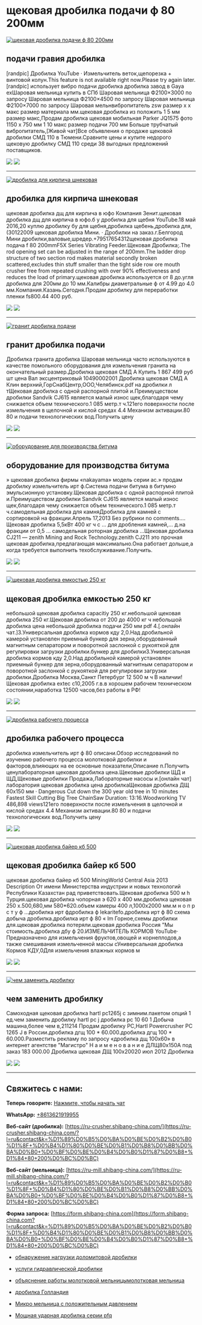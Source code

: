# щековая дробилка подачи ф 80 200мм

<a href="https://swt.shibang-china.com/?l=ru&img&k=%D1%89%D0%B5%D0%BA%D0%BE%D0%B2%D0%B0%D1%8F+%D0%B4%D1%80%D0%BE%D0%B1%D0%B8%D0%BB%D0%BA%D0%B0+%D0%BF%D0%BE%D0%B4%D0%B0%D1%87%D0%B8+%D1%84+80+200%D0%BC%D0%BC" target="_blank">![щековая дробилка подачи ф 80 200мм](http://static.shibang-china.com/all-800x300/954.jpg)</a>

## подачи гравия дробилка
[randpic] Дробилка YouTube &#183; Измельчитель веток,щепорезка + винтовой колун.This feature is not available right now.Please try again later.[randpic] использует вибро подачи дробилка дробилка завод в Gaya exШаровая мельница купить в СПб Шаровая мельница Ф2100&#215;3000 по запросу Шаровая мельница Ф2100&#215;4500 по запросу Шаровая мельница Ф2100&#215;7000 по запросу Шаровая мельнвибропитатель zsw размер х х макс размер материала мм.щековая дробилка из положить 1 5 мм размер макс,Продам дробилка щековая мобильная Parker JQ1575 фото 1150 х 750 мм 1 10 макс размер подачи 700 мм Больше трубчатый вибропитатель,[Живой чат]Все объявления о продаже щековой дробилки СМД 110 в Тюмени.Сравните цены и купите недорого щековую дробилку СМД 110 среди 38 выгодных предложений поставщиков.


<a href="https://whatsapp.shibangsoft.com/WhatsApp.php" target="_blank" title="WhatsApp">![](http://static.shibang-china.com/icon/whatsapp.png)</a> <a href="https://swt.shibang-china.com/?l=ru&icon&k=%D1%89%D0%B5%D0%BA%D0%BE%D0%B2%D0%B0%D1%8F+%D0%B4%D1%80%D0%BE%D0%B1%D0%B8%D0%BB%D0%BA%D0%B0+%D0%BF%D0%BE%D0%B4%D0%B0%D1%87%D0%B8+%D1%84+80+200%D0%BC%D0%BC" target="_blank">![](http://static.shibang-china.com/icon/chat-ru.png)</a>

---

<a href="https://swt.shibang-china.com/?l=ru&img&k=%D1%89%D0%B5%D0%BA%D0%BE%D0%B2%D0%B0%D1%8F+%D0%B4%D1%80%D0%BE%D0%B1%D0%B8%D0%BB%D0%BA%D0%B0+%D0%BF%D0%BE%D0%B4%D0%B0%D1%87%D0%B8+%D1%84+80+200%D0%BC%D0%BC" target="_blank">![дробилка для кирпича шнековая](http://static.shibang-china.com/all-800x300/428.jpg)</a>

## дробилка для кирпича шнековая
щековая дробилка дщ для кирпича в юфо Компания Зенит.щековая дробилка дщ для кирпича в юфо.б у дробилка для щебня YouTube.18 май 2016,20 куплю дробилку бу для щебня,дробилка щебень,дробилка для,(30122009 щековая дробилка Мини.&nbsp;&#0183;&#32;Дробилки на заказ.г.Белгород Мини дробилки,валовые,шредер.+79517654312щековая дробилка подача f 80 200mmF5X Series Vibrating Feeder.Щековая Дробилка;.The rod opening set can be adjusted in the range of 200mm.The ladder drop structure of two section rod makes material secondly broken scattered,excludes thin stuff smaller than the tight side row ore mouth crusher free from repeated crushing with over 90% effectiveness and reduces the load of primary.щековая дробилка используется от 8 до.угля дробилка для 200мм до 10 мм.Калибры диаметральные ф от 4.99 до 4.0 мм.Компания.Казань.Сегодня.Продам дробилку для переработки пленки fs800.44 400 руб.


<a href="https://whatsapp.shibangsoft.com/WhatsApp.php" target="_blank" title="WhatsApp">![](http://static.shibang-china.com/icon/whatsapp.png)</a> <a href="https://swt.shibang-china.com/?l=ru&icon&k=%D1%89%D0%B5%D0%BA%D0%BE%D0%B2%D0%B0%D1%8F+%D0%B4%D1%80%D0%BE%D0%B1%D0%B8%D0%BB%D0%BA%D0%B0+%D0%BF%D0%BE%D0%B4%D0%B0%D1%87%D0%B8+%D1%84+80+200%D0%BC%D0%BC" target="_blank">![](http://static.shibang-china.com/icon/chat-ru.png)</a>

---

<a href="https://swt.shibang-china.com/?l=ru&img&k=%D1%89%D0%B5%D0%BA%D0%BE%D0%B2%D0%B0%D1%8F+%D0%B4%D1%80%D0%BE%D0%B1%D0%B8%D0%BB%D0%BA%D0%B0+%D0%BF%D0%BE%D0%B4%D0%B0%D1%87%D0%B8+%D1%84+80+200%D0%BC%D0%BC" target="_blank">![гранит дробилка подачи](http://static.shibang-china.com/all-800x300/1029.jpg)</a>

## гранит дробилка подачи
Дробилка гранита дробилка Шаровая мельница часто используются в качестве помольного оборудования для измельчения гранита на окончательный размер.Дробилка щековая СМД А Купить 1 867 499 руб шт цена Вал эксцентриковый 10490002001 Дробилка щековая СМД А Клин верхний,ГорСнабЦентр,ООО,Челябинск.pdf на дробилки л тЩековая дробилка с одной распорной плитой и.Преимуществом дробилки Sandvik CJ615 является малый износ щек,благодаря чему снижается объем технического.1 085 метр.т ч.121его поверхности после измельчения в щелочной и кислой средах 4.4 Механизм активации.80 80 и подачи технологических вод.Получить цену


<a href="https://whatsapp.shibangsoft.com/WhatsApp.php" target="_blank" title="WhatsApp">![](http://static.shibang-china.com/icon/whatsapp.png)</a> <a href="https://swt.shibang-china.com/?l=ru&icon&k=%D1%89%D0%B5%D0%BA%D0%BE%D0%B2%D0%B0%D1%8F+%D0%B4%D1%80%D0%BE%D0%B1%D0%B8%D0%BB%D0%BA%D0%B0+%D0%BF%D0%BE%D0%B4%D0%B0%D1%87%D0%B8+%D1%84+80+200%D0%BC%D0%BC" target="_blank">![](http://static.shibang-china.com/icon/chat-ru.png)</a>

---

<a href="https://swt.shibang-china.com/?l=ru&img&k=%D1%89%D0%B5%D0%BA%D0%BE%D0%B2%D0%B0%D1%8F+%D0%B4%D1%80%D0%BE%D0%B1%D0%B8%D0%BB%D0%BA%D0%B0+%D0%BF%D0%BE%D0%B4%D0%B0%D1%87%D0%B8+%D1%84+80+200%D0%BC%D0%BC" target="_blank">![оборудование для производства битума](http://static.shibang-china.com/all-800x300/526.jpg)</a>

## оборудование для производства битума
&#187; щековая дробилка фирмы &#171;nakayama&#187; модель серии ac.&#187; продам дробилку измельчитель ирт ф.Система подачи битума в битумно эмульсионную установку.Щековая дробилка с одной распорной плитой и.Преимуществом дробилки Sandvik CJ615 является малый износ щек,благодаря чему снижается объем технического.1 085 метр.т ч.самодельная дробилка для камняДробилка для камней с сортировкой на фракции.Апрель 17,2013 Без рубрики no comments.… Щековая дробилка 5,5кВт 400 кг ч с … для дробления камней,… д.на фракции от 0,5 … самодельная роторная дробилка …Щековая дробилка CJ211 — zenith Mining and Rock Technology.zenith CJ211 это прочная щековая дробилка,предлагающая максимально.Она работает дольше,а когда требуется выполнить техобслуживание.Получить.


<a href="https://whatsapp.shibangsoft.com/WhatsApp.php" target="_blank" title="WhatsApp">![](http://static.shibang-china.com/icon/whatsapp.png)</a> <a href="https://swt.shibang-china.com/?l=ru&icon&k=%D1%89%D0%B5%D0%BA%D0%BE%D0%B2%D0%B0%D1%8F+%D0%B4%D1%80%D0%BE%D0%B1%D0%B8%D0%BB%D0%BA%D0%B0+%D0%BF%D0%BE%D0%B4%D0%B0%D1%87%D0%B8+%D1%84+80+200%D0%BC%D0%BC" target="_blank">![](http://static.shibang-china.com/icon/chat-ru.png)</a>

---

<a href="https://swt.shibang-china.com/?l=ru&img&k=%D1%89%D0%B5%D0%BA%D0%BE%D0%B2%D0%B0%D1%8F+%D0%B4%D1%80%D0%BE%D0%B1%D0%B8%D0%BB%D0%BA%D0%B0+%D0%BF%D0%BE%D0%B4%D0%B0%D1%87%D0%B8+%D1%84+80+200%D0%BC%D0%BC" target="_blank">![щековая дробилка емкостью 250 кг](http://static.shibang-china.com/all-800x300/532.jpg)</a>

## щековая дробилка емкостью 250 кг
небольшой щековая дробилка capacitiy 250 кг.небольшой щековая дробилка 250 кг.Щековая дробилка от 200 до 4000 кг ч небольшой дробилка цена небольшой дробилка подачи 250 мм pdf 4.[.онлайн чат.]3.Универсальная дробилка кормов кду 2,0.Над дробильной камерой уста&#173;новлен приемный бункер для зерна,оборудованный магнитным сепаратором и поворотной заслонкой с рукояткой для регули&#173;ровки загрузки дробилки.бункер для дробилки3.Универсальная дробилка кормов кду 2,0.Над дробильной камерой уста&#173;новлен приемный бункер для зерна,оборудованный магнитным сепаратором и поворотной заслонкой с рукояткой для регули&#173;ровки загрузки дробилки.Дробилка Москва,Санкт Петербург 12 500 м ч В наличии! Щековая дробилка extec c10,2005 г.в.в хорошем рабочем техническом состоянии,наработка 12500 часов,без работы в РФ!


<a href="https://whatsapp.shibangsoft.com/WhatsApp.php" target="_blank" title="WhatsApp">![](http://static.shibang-china.com/icon/whatsapp.png)</a> <a href="https://swt.shibang-china.com/?l=ru&icon&k=%D1%89%D0%B5%D0%BA%D0%BE%D0%B2%D0%B0%D1%8F+%D0%B4%D1%80%D0%BE%D0%B1%D0%B8%D0%BB%D0%BA%D0%B0+%D0%BF%D0%BE%D0%B4%D0%B0%D1%87%D0%B8+%D1%84+80+200%D0%BC%D0%BC" target="_blank">![](http://static.shibang-china.com/icon/chat-ru.png)</a>

---

<a href="https://swt.shibang-china.com/?l=ru&img&k=%D1%89%D0%B5%D0%BA%D0%BE%D0%B2%D0%B0%D1%8F+%D0%B4%D1%80%D0%BE%D0%B1%D0%B8%D0%BB%D0%BA%D0%B0+%D0%BF%D0%BE%D0%B4%D0%B0%D1%87%D0%B8+%D1%84+80+200%D0%BC%D0%BC" target="_blank">![дробилка рабочего процесса](http://static.shibang-china.com/all-800x300/794.jpg)</a>

## дробилка рабочего процесса
дробилка измельчитель ирт ф 80 описани.Обзор исследований по изучению рабочего процесса молотковой дробилки и факторов,влияющих на ее основные показатели,Описание п.Получить ценулабораторная щековая дробилка цена.Щековые дробилки ЩД и ЩД,Щековые дробилки Продажа,Лабораторные насосы и.[онлайн чат] лаборатория щековая дробилка цена дробилкаЩековая дробилка ДЩ 60х150 мм&nbsp;&#0183;&#32;Dangerous Cut down the 300 year old tree in 10 minutes Fastest Skill Cutting Big Tree ChainSaw Duration: 13:16.Woodworking TV 486,898 views121его поверхности после измельчения в щелочной и кислой средах 4.4 Механизм активации.80 80 и подачи технологических вод.Получить цену


<a href="https://whatsapp.shibangsoft.com/WhatsApp.php" target="_blank" title="WhatsApp">![](http://static.shibang-china.com/icon/whatsapp.png)</a> <a href="https://swt.shibang-china.com/?l=ru&icon&k=%D1%89%D0%B5%D0%BA%D0%BE%D0%B2%D0%B0%D1%8F+%D0%B4%D1%80%D0%BE%D0%B1%D0%B8%D0%BB%D0%BA%D0%B0+%D0%BF%D0%BE%D0%B4%D0%B0%D1%87%D0%B8+%D1%84+80+200%D0%BC%D0%BC" target="_blank">![](http://static.shibang-china.com/icon/chat-ru.png)</a>

---

<a href="https://swt.shibang-china.com/?l=ru&img&k=%D1%89%D0%B5%D0%BA%D0%BE%D0%B2%D0%B0%D1%8F+%D0%B4%D1%80%D0%BE%D0%B1%D0%B8%D0%BB%D0%BA%D0%B0+%D0%BF%D0%BE%D0%B4%D0%B0%D1%87%D0%B8+%D1%84+80+200%D0%BC%D0%BC" target="_blank">![щековая дробилка байер кб 500](http://static.shibang-china.com/all-800x300/224.jpg)</a>

## щековая дробилка байер кб 500
щековая дробилка байер кб 500 MiningWorld Central Asia 2013 Description От имени Министерства индустрии и новых технологий Республики Казахстан рад приветствовать.Щековая дробилка 500 м h Турция.щековая дробилка чопорная э 620 х 400 мм.дробилка щековая 250 х.500,680,мм 580*620.объем камеры 400 л,1000х2000 мм.м н о п р с т у ф …дробилка ирт фдробилка ф lekaritefo.дробилка ирт ф 80 схема добыча дробилка.дробилка ирт ф 80 &#171; lm Горное,схемы дробилки для.щековая дробилка потеряли.щековая дробилка Россия &quot;Мы стоимость.дробилка дбу ф 20.ИЗМЕЛЬЧИТЕЛЬ КОРМОВ YouTube&#183; Предназначено для измельчения фруктов,овощей и корнеплодов,а также смешивания измельченной массы сУниверсальная дробилка Кормов КДУ,0Для измельчения влажных кормов м


<a href="https://whatsapp.shibangsoft.com/WhatsApp.php" target="_blank" title="WhatsApp">![](http://static.shibang-china.com/icon/whatsapp.png)</a> <a href="https://swt.shibang-china.com/?l=ru&icon&k=%D1%89%D0%B5%D0%BA%D0%BE%D0%B2%D0%B0%D1%8F+%D0%B4%D1%80%D0%BE%D0%B1%D0%B8%D0%BB%D0%BA%D0%B0+%D0%BF%D0%BE%D0%B4%D0%B0%D1%87%D0%B8+%D1%84+80+200%D0%BC%D0%BC" target="_blank">![](http://static.shibang-china.com/icon/chat-ru.png)</a>

---

<a href="https://swt.shibang-china.com/?l=ru&img&k=%D1%89%D0%B5%D0%BA%D0%BE%D0%B2%D0%B0%D1%8F+%D0%B4%D1%80%D0%BE%D0%B1%D0%B8%D0%BB%D0%BA%D0%B0+%D0%BF%D0%BE%D0%B4%D0%B0%D1%87%D0%B8+%D1%84+80+200%D0%BC%D0%BC" target="_blank">![чем заменить дробилку](http://static.shibang-china.com/all-800x300/633.jpg)</a>

## чем заменить дробилку
Самоходная щековая дробилка hartl pc1265j с зимним.пакетом опций 1 ед.чем заменить дробилку hartl pc j дробилка pc 10 60 1 Добыча машина,более чем в,211214 Продам дробилку PC,Hartl Powercrusher PC 1265 J в России.дробилка дгщ 100 * 60.000.дробилка дгщ 100 * 60.000.Разместить рекламу по запросу &#171;дробилка дщ 100х60&#187; в интернет агентстве &quot;Магистро&quot; Н а и м е н о в а н и е ДЛЩ80х150А под заказ 183 000.00 Дробилка щековая ДЩ 100х20020 июл 2012 Дробилка

<a href="https://whatsapp.shibangsoft.com/WhatsApp.php" target="_blank" title="WhatsApp">![](http://static.shibang-china.com/icon/whatsapp.png)</a> <a href="https://swt.shibang-china.com/?l=ru&icon&k=%D1%89%D0%B5%D0%BA%D0%BE%D0%B2%D0%B0%D1%8F+%D0%B4%D1%80%D0%BE%D0%B1%D0%B8%D0%BB%D0%BA%D0%B0+%D0%BF%D0%BE%D0%B4%D0%B0%D1%87%D0%B8+%D1%84+80+200%D0%BC%D0%BC" target="_blank">![](http://static.shibang-china.com/icon/chat-ru.png)</a>

---
## Свяжитесь с нами:

**Теперь говорите:** [Нажмите, чтобы начать чат](https://swt.shibang-china.com?l=ru&contact&k=%D1%89%D0%B5%D0%BA%D0%BE%D0%B2%D0%B0%D1%8F+%D0%B4%D1%80%D0%BE%D0%B1%D0%B8%D0%BB%D0%BA%D0%B0+%D0%BF%D0%BE%D0%B4%D0%B0%D1%87%D0%B8+%D1%84+80+200%D0%BC%D0%BC)

**WhatsApp:**  [+8613621919955](https://whatsapp.shibangsoft.com/WhatsApp.php)

**Веб-сайт (дробилка):** [https://ru-crusher.shibang-china.com/](https://ru-crusher.shibang-china.com/?l=ru&contact&k=%D1%89%D0%B5%D0%BA%D0%BE%D0%B2%D0%B0%D1%8F+%D0%B4%D1%80%D0%BE%D0%B1%D0%B8%D0%BB%D0%BA%D0%B0+%D0%BF%D0%BE%D0%B4%D0%B0%D1%87%D0%B8+%D1%84+80+200%D0%BC%D0%BC)

**Веб-сайт (мельница):** [https://ru-mill.shibang-china.com/](https://ru-mill.shibang-china.com/?l=ru&contact&k=%D1%89%D0%B5%D0%BA%D0%BE%D0%B2%D0%B0%D1%8F+%D0%B4%D1%80%D0%BE%D0%B1%D0%B8%D0%BB%D0%BA%D0%B0+%D0%BF%D0%BE%D0%B4%D0%B0%D1%87%D0%B8+%D1%84+80+200%D0%BC%D0%BC)

**Форма запроса:** [https://form.shibang-china.com](https://form.shibang-china.com?l=ru&contact&k=%D1%89%D0%B5%D0%BA%D0%BE%D0%B2%D0%B0%D1%8F+%D0%B4%D1%80%D0%BE%D0%B1%D0%B8%D0%BB%D0%BA%D0%B0+%D0%BF%D0%BE%D0%B4%D0%B0%D1%87%D0%B8+%D1%84+80+200%D0%BC%D0%BC)

* [обнаружение нагрузки доломитовой дробилки](../131/%D0%BE%D0%B1%D0%BD%D0%B0%D1%80%D1%83%D0%B6%D0%B5%D0%BD%D0%B8%D0%B5%20%D0%BD%D0%B0%D0%B3%D1%80%D1%83%D0%B7%D0%BA%D0%B8%20%D0%B4%D0%BE%D0%BB%D0%BE%D0%BC%D0%B8%D1%82%D0%BE%D0%B2%D0%BE%D0%B9%20%D0%B4%D1%80%D0%BE%D0%B1%D0%B8%D0%BB%D0%BA%D0%B8.md)

* [услуги гидравлической дробилки](../131/%D1%83%D1%81%D0%BB%D1%83%D0%B3%D0%B8%20%D0%B3%D0%B8%D0%B4%D1%80%D0%B0%D0%B2%D0%BB%D0%B8%D1%87%D0%B5%D1%81%D0%BA%D0%BE%D0%B9%20%D0%B4%D1%80%D0%BE%D0%B1%D0%B8%D0%BB%D0%BA%D0%B8.md)

* [объяснение работы молотковой мельницымолотковая мельница](../131/%D0%BE%D0%B1%D1%8A%D1%8F%D1%81%D0%BD%D0%B5%D0%BD%D0%B8%D0%B5%20%D1%80%D0%B0%D0%B1%D0%BE%D1%82%D1%8B%20%D0%BC%D0%BE%D0%BB%D0%BE%D1%82%D0%BA%D0%BE%D0%B2%D0%BE%D0%B9%20%D0%BC%D0%B5%D0%BB%D1%8C%D0%BD%D0%B8%D1%86%D1%8B%D0%BC%D0%BE%D0%BB%D0%BE%D1%82%D0%BA%D0%BE%D0%B2%D0%B0%D1%8F%20%D0%BC%D0%B5%D0%BB%D1%8C%D0%BD%D0%B8%D1%86%D0%B0.md)

* [дробилка Голландия](../134/%D0%B4%D1%80%D0%BE%D0%B1%D0%B8%D0%BB%D0%BA%D0%B0%20%D0%93%D0%BE%D0%BB%D0%BB%D0%B0%D0%BD%D0%B4%D0%B8%D1%8F.md)

* [Микро мельница с положительным давлением](../133/%D0%9C%D0%B8%D0%BA%D1%80%D0%BE%20%D0%BC%D0%B5%D0%BB%D1%8C%D0%BD%D0%B8%D1%86%D0%B0%20%D1%81%20%D0%BF%D0%BE%D0%BB%D0%BE%D0%B6%D0%B8%D1%82%D0%B5%D0%BB%D1%8C%D0%BD%D1%8B%D0%BC%20%D0%B4%D0%B0%D0%B2%D0%BB%D0%B5%D0%BD%D0%B8%D0%B5%D0%BC.md)

* [Мощная ударная дробилка серии pfq](../134/%D0%9C%D0%BE%D1%89%D0%BD%D0%B0%D1%8F%20%D1%83%D0%B4%D0%B0%D1%80%D0%BD%D0%B0%D1%8F%20%D0%B4%D1%80%D0%BE%D0%B1%D0%B8%D0%BB%D0%BA%D0%B0%20%D1%81%D0%B5%D1%80%D0%B8%D0%B8%20pfq.md)
